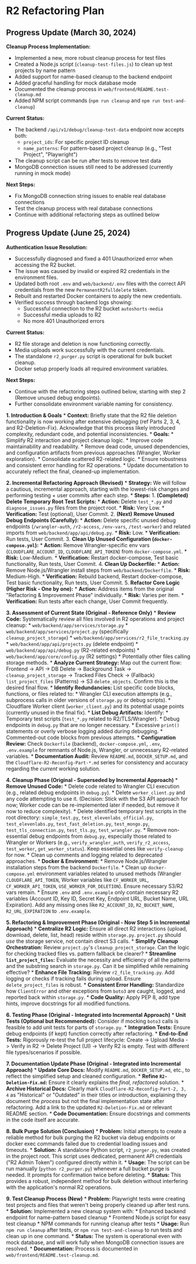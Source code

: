 # R2 Refactoring Plan

## Progress Update (March 30, 2024)

**Cleanup Process Implementation:**
- Implemented a new, more robust cleanup process for test files
- Created a Node.js script (`cleanup-test-files.js`) to clean up test projects by name pattern
- Added support for name-based cleanup to the backend endpoint
- Added graceful handling for mock database mode
- Documented the cleanup process in `web/frontend/README.test-cleanup.md`
- Added NPM script commands (`npm run cleanup` and `npm run test-and-cleanup`)

**Current Status:**
- The backend `/api/v1/debug/cleanup-test-data` endpoint now accepts both:
  - `project_ids`: For specific project ID cleanup
  - `name_patterns`: For pattern-based project cleanup (e.g., "Test Project", "Playwright")
- The cleanup script can be run after tests to remove test data
- MongoDB connection issues still need to be addressed (currently running in mock mode)

**Next Steps:**
- Fix MongoDB connection string issues to enable real database connections
- Test the cleanup process with real database connections
- Continue with additional refactoring steps as outlined below

## Progress Update (June 25, 2024)

**Authentication Issue Resolution:**
- Successfully diagnosed and fixed a 401 Unauthorized error when accessing the R2 bucket.
- The issue was caused by invalid or expired R2 credentials in the environment files.
- Updated both root `.env` and `web/backend/.env` files with the correct API credentials from the new `PermanentR2fulldelete` token.
- Rebuilt and restarted Docker containers to apply the new credentials.
- Verified success through backend logs showing:
  - Successful connection to the R2 bucket `autoshorts-media`
  - Successful media uploads to R2
  - No more 401 Unauthorized errors

**Current Status:**
- R2 file storage and deletion is now functioning correctly.
- Media uploads work successfully with the current credentials.
- The standalone `r2_purger.py` script is operational for bulk bucket cleanup.
- Docker setup properly loads all required environment variables.

**Next Steps:**
- Continue with the refactoring steps outlined below, starting with step 2 (Remove unused debug endpoints).
- Further consolidate environment variable naming for consistency.

**1. Introduction & Goals**
    *   **Context:** Briefly state that the R2 file deletion functionality is now working after extensive debugging (ref Parts 2, 3, 4, and R2-Deletion-Fix). Acknowledge that this process likely introduced complexity, redundant code, and potential inconsistencies.
    *   **Goals:**
        *   Simplify R2 interaction and project cleanup logic.
        *   Improve code maintainability and readability.
        *   Remove dead code, unused dependencies, and configuration artifacts from previous approaches (Wrangler, Worker exploration).
        *   Consolidate scattered R2-related logic.
        *   Ensure robustness and consistent error handling for R2 operations.
        *   Update documentation to accurately reflect the final, cleaned-up implementation.

**2. Incremental Refactoring Approach (Revised)**
    *   **Strategy:** We will follow a cautious, incremental approach, starting with the lowest-risk changes and performing testing + user commits after each step.
    *   **Steps:**
        1.  **(Completed)** **Delete Temporary Root Test Scripts:**
            *   **Action:** Delete `test_*.py` and `diagnose_issues.py` files from the project root.
            *   **Risk:** Very Low.
            *   **Verification:** Test (optional), User Commit.
        2.  **(Next)** **Remove Unused Debug Endpoints (Carefully):**
            *   **Action:** Delete specific unused debug endpoints (`/wrangler-auth`, `/r2-access`, `/env-vars`, `/test-worker`) and related imports from `web/backend/app/api/debug.py`.
            *   **Risk:** Low.
            *   **Verification:** Run tests, User Commit.
        3.  **Clean Up Unused Configuration (`docker-compose.yml`):**
            *   **Action:** Remove Wrangler-specific env vars (`CLOUDFLARE_ACCOUNT_ID`, `CLOUDFLARE_API_TOKEN`) from `docker-compose.yml`.
            *   **Risk:** Low-Medium.
            *   **Verification:** Restart docker-compose, Test basic functionality, Run tests, User Commit.
        4.  **Clean Up Dockerfile:**
            *   **Action:** Remove Node.js/Wrangler install steps from `web/backend/Dockerfile`.
            *   **Risk:** Medium-High.
            *   **Verification:** Rebuild backend, Restart docker-compose, Test basic functionality, Run tests, User Commit.
        5.  **Refactor Core Logic (Higher Risk - One by one):**
            *   **Action:** Address items from the original "Refactoring & Improvement Phase" individually.
            *   **Risk:** Varies per item.
            *   **Verification:** Run tests after each change, User Commit frequently.

**3. Assessment of Current State (Original - Reference Only)**
    *   **Review Code:** Systematically review all files involved in R2 operations and project cleanup:
        *   `web/backend/app/services/storage.py`
        *   `web/backend/app/services/project.py` (specifically `cleanup_project_storage`)
        *   `web/backend/app/services/r2_file_tracking.py`
        *   `web/backend/app/api/projects.py` (delete endpoint)
        *   `web/backend/app/api/debug.py` (R2-related endpoints)
        *   `web/backend/app/core/config.py` (R2 settings)
        *   Potentially other files calling storage methods.
    *   **Analyze Current Strategy:** Map out the current flow: Frontend -> API -> DB Delete -> Background Task -> `cleanup_project_storage` -> Tracked Files Check -> (Fallback) `list_project_files` (Patterns) -> S3 `delete_objects`. Confirm this is the desired final flow.
    *   **Identify Redundancies:** List specific code blocks, functions, or files related to:
        *   Wrangler CLI execution attempts (e.g., subprocess calls in older versions of `storage.py` or debug scripts).
        *   Cloudflare Worker client (`worker_client.py`) and its potential usage points (currently unused in the final fix).
    *   **List Debug Artifacts:** Identify:
        *   Temporary test scripts (`test_*.py` related to R2/TLS/Wrangler).
        *   Debug endpoints in `debug.py` that are no longer necessary.
        *   Excessive `print()` statements or overly verbose logging added during debugging.
        *   Commented-out code blocks from previous attempts.
    *   **Configuration Review:** Check `Dockerfile` (backend), `docker-compose.yml`, `.env`, `.env.example` for remnants of Node.js, Wrangler, or unnecessary R2-related variables.
    *   **Documentation Audit:** Review `README.md`, `DOCKER_SETUP.md`, and the `Cloudflare-R2-Reconfig-Part-*.md` series for consistency and accuracy regarding the *current* working solution.

**4. Cleanup Phase (Original - Superseded by Incremental Approach)**
    *   **Remove Unused Code:**
        *   Delete code related to Wrangler CLI execution (e.g., related debug endpoints in `debug.py`).
        *   Delete `worker_client.py` and any code attempting to use it. (Decision: Stick with the S3 API approach for now; Worker code can be re-implemented later if needed, but remove it now to reduce complexity).
        *   Delete identified temporary test scripts in the root directory: `simple_test.py`, `test_elevenlabs_official.py`, `test_elevenlabs.py`, `test_fast_deletion.py`, `test_mongo.py`, `test_tls_connection.py`, `test_tls.py`, `test_wrangler.py`.
        *   Remove non-essential debug endpoints from `debug.py`, especially those related to Wrangler or Workers (e.g., `verify_wrangler_auth`, `verify_r2_access`, `test_worker`, `get_worker_status`). Keep essential ones like `verify-cleanup` for now.
        *   Clean up comments and logging related to deprecated approaches.
    *   **Docker & Environment:**
        *   Remove Node.js/Wrangler installation steps from the backend `Dockerfile`.
        *   Clean up `docker-compose.yml` environment variables related to unused methods (Wrangler `CLOUDFLARE_API_TOKEN`, Worker variables like `CF_WORKER_URL`, `CF_WORKER_API_TOKEN`, `USE_WORKER_FOR_DELETION`). Ensure necessary S3/R2 vars remain.
        *   Ensure `.env` and `.env.example` only contain necessary R2 variables (Account ID, Key ID, Secret Key, Endpoint URL, Bucket Name, URL Expiration). Add any missing ones like `R2_ACCOUNT_ID`, `R2_BUCKET_NAME`, `R2_URL_EXPIRATION` to `.env.example`.

**5. Refactoring & Improvement Phase (Original - Now Step 5 in Incremental Approach)**
    *   **Centralize R2 Logic:** Ensure all direct R2 interactions (upload, download, delete, list, head) reside within `storage.py`. `project.py` should *use* the storage service, not contain direct S3 calls.
    *   **Simplify Cleanup Orchestration:** Review `project.py`'s `cleanup_project_storage`. Can the logic for checking tracked files vs. pattern fallback be clearer?
    *   **Streamline `list_project_files`:** Evaluate the necessity and efficiency of all the patterns and the substring search in `storage.py`. Can it be simplified while remaining effective?
    *   **Enhance File Tracking:** Review `r2_file_tracking.py`. Add logging or checks if tracking fails during upload. Ensure `delete_project_files` is robust.
    *   **Consistent Error Handling:** Standardize how `ClientError` and other exceptions from `boto3` are caught, logged, and reported back within `storage.py`.
    *   **Code Quality:** Apply PEP 8, add type hints, improve docstrings for all modified functions.

**6. Testing Phase (Original - Integrated into Incremental Approach)**
    *   **Unit Tests (Optional but Recommended):** Consider if mocking `boto3` calls is feasible to add unit tests for parts of `storage.py`.
    *   **Integration Tests:** Ensure debug endpoints (if kept) function correctly after refactoring.
    *   **End-to-End Tests:** Rigorously re-test the full project lifecycle: Create -> Upload Media -> Verify in R2 -> Delete Project (UI) -> Verify R2 is empty. Test with different file types/scenarios if possible.

**7. Documentation Update Phase (Original - Integrated into Incremental Approach)**
    *   **Update Core Docs:** Modify `README.md`, `DOCKER_SETUP.md`, etc., to reflect the simplified setup and cleaned configuration.
    *   **Refine `R2-Deletion-Fix.md`:** Ensure it clearly explains the *final, refactored* solution.
    *   **Archive Historical Docs:** Clearly mark `Cloudflare-R2-Reconfig-Part-2, 3, 4` as "Historical" or "Outdated" in their titles or introduction, explaining they document the *process* but not the final implementation state after refactoring. Add a link to the updated `R2-Deletion-Fix.md` or relevant README section.
    *   **Code Documentation:** Ensure docstrings and comments in the code itself are accurate. 

**8. Bulk Purge Solution (Conclusion)**
    *   **Problem:** Initial attempts to create a reliable method for bulk purging the R2 bucket via debug endpoints or docker exec commands failed due to credential loading issues and timeouts.
    *   **Solution:** A standalone Python script, `r2_purger.py`, was created in the project root. This script uses dedicated, permanent API credentials ("R2 Admin Token") configured directly within it.
    *   **Usage:** The script can be run manually (`python r2_purger.py`) whenever a full bucket purge is needed. It prompts for confirmation twice before deleting.
    *   **Status:** This provides a robust, independent method for bulk deletion without interfering with the application's normal R2 operations.

**9. Test Cleanup Process (New)**
    *   **Problem:** Playwright tests were creating test projects and files that weren't being properly cleaned up after test runs.
    *   **Solution:** Implemented a new cleanup system with:
        *   Enhanced backend endpoint for name-pattern based cleanup
        *   Frontend Node.js script for easy test cleanup
        *   NPM commands for running cleanup after tests
    *   **Usage:** Run `npm run cleanup` after tests, or `npm run test-and-cleanup` to run tests and clean up in one command.
    *   **Status:** The system is operational even with mock database, and will work fully when MongoDB connection issues are resolved.
    *   **Documentation:** Process is documented in `web/frontend/README.test-cleanup.md`. 